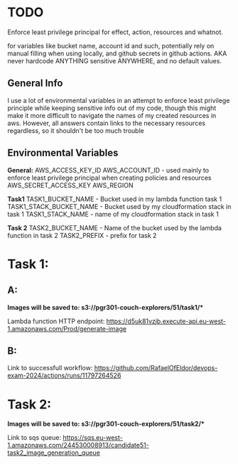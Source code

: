 # TODO

Enforce least privilege principal for effect, action, resources and whatnot.

for variables like bucket name, account id and such, potentially rely on manual filling when using locally, and github secrets in github
actions. AKA never hardcode ANYTHING sensitive ANYWHERE, and no default values.

## General Info
I use a lot of environmental variables in an attempt to enforce least privilege principle while keeping
sensitive info out of my code, though this might make it more difficult to navigate the names of my
created resources in aws. However, all answers contain links to the necessary resources regardless, so it shouldn't be too much
trouble

## Environmental Variables
**General:**
AWS_ACCESS_KEY_ID
AWS_ACCOUNT_ID - used mainly to enforce least privilege principal when creating policies and resources
AWS_SECRET_ACCESS_KEY
AWS_REGION

**Task1**
TASK1_BUCKET_NAME - Bucket used in my lambda function task 1
TASK1_STACK_BUCKET_NAME - Bucket used by my cloudformation stack in task 1
TASK1_STACK_NAME - name of my cloudformation stack in task 1

**Task 2**
TASK2_BUCKET_NAME - Name of the bucket used by the lambda function in task 2
TASK2_PREFIX - prefix for task 2

# Task 1:
## A:

**Images will be saved to: s3://pgr301-couch-explorers/51/task1/\***

Lambda function HTTP endpoint: https://d5uk81vzjb.execute-api.eu-west-1.amazonaws.com/Prod/generate-image

## B:

Link to successfull workflow: https://github.com/RafaelOfEldor/devops-exam-2024/actions/runs/11797264526

# Task 2:

**Images will be saved to: s3://pgr301-couch-explorers/51/task2/\***

Link to sqs queue: https://sqs.eu-west-1.amazonaws.com/244530008913/candidate51-task2_image_generation_queue
